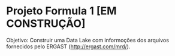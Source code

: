 # Projeto Formula 1 [EM CONSTRUÇÃO]

Objetivo: Construir uma Data Lake com informoções dos arquivos fornecidos pelo ERGAST (http://ergast.com/mrd/).
